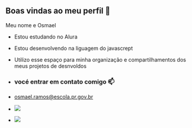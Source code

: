 ## Boas vindas ao meu perfil 💙

Meu nome e Osmael

- Estou estudando no Alura
-  Estou desenvolvendo na liguagem do javascrept
-  Utilizo esse espaço para minha organização e compartilhamentos dos meus projetos de desnvoldos

-  ### vocé entrar em contato comigo 📫

-  osmael.ramos@escola.pr.gov.br

-  ![](htps://media.tenor.com/OdqVF5eOI4UAAAAi/minato-naruto.gif)

-  ![](https://media.tenor.com/OdqVF5eOI4UAAAAi/minato-naruto.gif)
